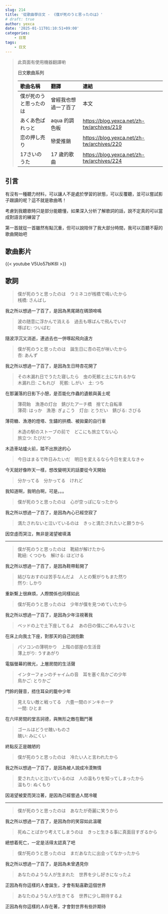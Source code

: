 ```yaml
---
slug: 214
title: '從歌曲學日文 - 《僕が死のうと思ったのは》'
# draft: true
author: yexca
date: '2025-01-11T01:10:51+09:00'
categories:
    - 日常
tags:
    - 日文
---
```


> 此頁面有使用機器翻譯喲
>
> **日文歌曲系列**
>
> | 歌曲名稱 | 翻譯 | 連結 |
> |:-- | :-- | :--|
> | 僕が死のうと思ったのは | 曾經我也想過一了百了 | 本文 |
> | あくあ色ぱれっと | aqua 的調色板 | <https://blog.yexca.net/zh-tw/archives/219> |
> | 恋の押し売り | 戀愛推銷 | <https://blog.yexca.net/zh-tw/archives/220> |
> | 17さいのうた | 17 歲的歌曲 | <https://blog.yexca.net/zh-tw/archives/224> |

## 引言

有沒有一種聽力材料，可以讓人不是處於學習的狀態，可以反覆聽，並可以嘗試影子跟讀的呢？這不就是歌曲嗎！

考慮到我聽歌時只是部分能聽懂，如果深入分析了解歌詞的話，說不定真的可以當成對語言的練習了

第一首就從一首雖然有點沉重，但可以說陪伴了我大部分時間，我可以百聽不厭的歌曲開始吧

## 歌曲影片

{{< youtube V5Uo57bIK6I >}}

## 歌詞

> 僕が死のうと思ったのは　ウミネコが桟橋で鳴いたから  
> 桟橋: さんばし

我之所以想過一了百了，是因為黑尾鷗在碼頭啼鳴

> 波の随意に浮かんで消える　過去も啄ばんで飛んでいけ  
> 啄ばむ: ついばむ

隨波浮沉又消逝，連過去也一併啄起飛向遠方

> 僕が死のうと思ったのは　誕生日に杏の花が咲いたから  
> 杏: あんず

我之所以想過一了百了，是因為生日時杏花開了

> その木漏れ日でうたた寝したら　虫の死骸と土になれるかな  
> 木漏れ日: こもれび　死骸: しがい　土: つち

在那灑落的日影下小憩，是否能化作蟲的遺骸與黃土呢

> 薄荷飴　漁港の灯台　錆びたアーチ橋　捨てた自転車  
> 薄荷: はっか　漁港: ぎょこう　灯台: とうだい　錆びる: さびる

薄荷糖、漁港的燈塔、生鏽的拱橋、被拋棄的自行車

> 木造の駅のストーブの前で　どこにも旅立てない心  
> 旅立つ: たびだつ

木造車站爐火前，踏不出旅途的心

> 今日はまるで昨日みたいだ　明日を変えるなら今日を変えなきゃ

今天就好像昨天一樣，想改變明天的話要從今天開始

> 分かってる　分かってる　けれど

我知道啊，我明白啊，可是。。。

> 僕が死のうと思ったのは　心が空っぽになったから

我之所以想過一了百了，是因為內心已經空寂了

> 満たされないと泣いているのは　きっと満たされたいと願うから

因空虛而哭泣，無非是渴望被填滿

---

> 僕が死のうと思ったのは　靴紐が解けたから  
> 靴紐: くつひも　解ける: ほどける

我之所以想過一了百了，是因為鞋帶鬆開了

> 結びなおすのは苦手なんだよ　人との繋がりもまた然り  
> 然り: しかり

重新繫上很麻煩，人際關係也同樣如此

> 僕が死のうと思ったのは　少年が僕を見つめていたから

我之所以想過一了百了，是因為少年注視著我

> ベッドの上で土下座してるよ　あの日の僕にごめんなさいと

在床上向我土下座，對那天的自己說抱歉

> パソコンの薄明かり　上階の部屋の生活音  
> 薄上がり: うすあがり

電腦螢幕的微光，上層房間的生活聲

> インターフォンのチャイムの音　耳を塞ぐ鳥かごの少年  
> 鳥かご: とりかご

門鈴的聲音，捂住耳朵的籠中少年

> 見えない敵と戦ってる　六畳一間のドンキホーテ  
> 一間: ひとま

在六坪房間的堂吉訶德，與無形之敵在戰鬥著

> ゴールはどうせ醜いものさ  
> 醜い: みにくい

終點反正是醜陋的

> 僕が死のうと思ったのは　冷たい人と言われたから

我之所以想過一了百了，是因為被人說成冷漠無情

> 愛されたいと泣いているのは　人の温もりを知ってしまったから  
> 温もり: ぬくもり

因渴望被愛而哭泣著，是因為已經嘗過人間冷暖

---

> 僕が死のうと思ったのは　あなたが奇麗に笑うから

我之所以想過一了百了，是因為你的笑容如此溫暖

> 死ぬことばかり考えてしまうのは　きっと生きる事に真面目すぎるから

總想着死亡，一定是活得太認真了吧

> 僕が死のうと思ったのは　まだあなたに出会ってなかったから

我之所以想過一了百了，是因為未曾遇見你

> あなたのような人が生まれた　世界を少し好きになったよ

正因為有你這樣的人會誕生，才會有點喜歡這個世界

> あなたのような人が生きてる　世界に少し期待するよ

正因為有你這樣的人存在著，才會對世界有些許期待
